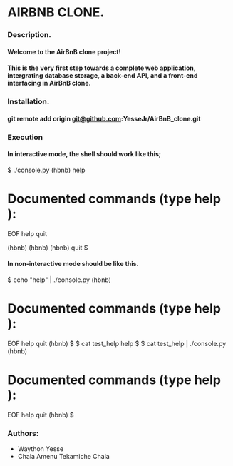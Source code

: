 # AIRBNB CLONE.

### Description.
#### Welcome to the AirBnB clone project!
#### This is the very first step towards a complete web application, intergrating database storage, a back-end API, and a front-end interfacing in AirBnB clone.

### Installation.
#### git remote add origin git@github.com:YesseJr/AirBnB_clone.git

### Execution
#### In interactive mode, the shell should work like this;

$ ./console.py
(hbnb) help

Documented commands (type help <topic>):
========================================
EOF  help  quit

(hbnb)
(hbnb)
(hbnb) quit
$

#### In non-interactive mode should be like this.

$ echo "help" | ./console.py
(hbnb)

Documented commands (type help <topic>):
========================================
EOF  help  quit
(hbnb)
$
$ cat test_help
help
$
$ cat test_help | ./console.py
(hbnb)

Documented commands (type help <topic>):
========================================
EOF  help  quit
(hbnb)
$

### Authors:
* Waython Yesse
* Chala Amenu Tekamiche Chala
